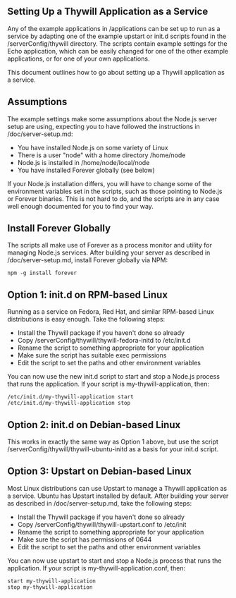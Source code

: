 Setting Up a Thywill Application as a Service
---------------------------------------------

Any of the example applications in /applications can be set up to run as a
service by adapting one of the example upstart or init.d scripts found in
the /serverConfig/thywill directory. The scripts contain example settings
for the Echo application, which can be easily changed for one of the other
example applications, or for one of your own applications.

This document outlines how to go about setting up a Thywill application as a
service.

Assumptions
-----------

The example settings make some assumptions about the Node.js server setup
are using, expecting you to have followed the instructions in
/doc/server-setup.md:

  * You have installed Node.js on some variety of Linux
  * There is a user "node" with a home directory /home/node
  * Node.js is installed in /home/node/local/node
  * You have installed Forever globally (see below)

If your Node.js installation differs, you will have to change some of the
environment variables set in the scripts, such as those pointing to Node.js or
Forever binaries. This is not hard to do, and the scripts are in any case
well enough documented for you to find your way.

Install Forever Globally
------------------------

The scripts all make use of Forever as a process monitor and utility for
managing Node.js services. After building your server as described in
/doc/server-setup.md, install Forever globally via NPM:

    npm -g install forever

Option 1: init.d on RPM-based Linux
-----------------------------------

Running as a service on Fedora, Red Hat, and similar RPM-based Linux
distributions is easy enough. Take the following steps:

  * Install the Thywill package if you haven't done so already
  * Copy /serverConfig/thywill/thywill-fedora-initd to /etc/init.d
  * Rename the script to something appropriate for your application
  * Make sure the script has suitable exec permissions
  * Edit the script to set the paths and other environment variables

You can now use the new init.d script to start and stop a Node.js process that runs
the application. If your script is my-thywill-application, then:

    /etc/init.d/my-thywill-application start
    /etc/init.d/my-thywill-application stop

Option 2: init.d on Debian-based Linux
--------------------------------------

This works in exactly the same way as Option 1 above, but use the script
/serverConfig/thywill/thywill-ubuntu-initd as a basis for your init.d script.

Option 3: Upstart on Debian-based Linux
---------------------------------------

Most Linux distributions can use Upstart to manage a Thywill application as a
service. Ubuntu has Upstart installed by default. After building your server
as described in /doc/server-setup.md, take the following steps:

  * Install the Thywill package if you haven't done so already
  * Copy /serverConfig/thywill/thywill-upstart.conf to /etc/init
  * Rename the script to something appropriate for your application
  * Make sure the script has permissions of 0644
  * Edit the script to set the paths and other environment variables

You can now use upstart to start and stop a Node.js process that runs the
application. If your script is my-thywill-application.conf, then:

    start my-thywill-application
    stop my-thywill-application
